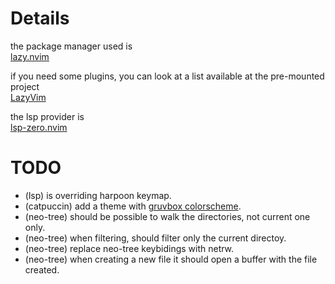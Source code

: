 # Details

the package manager used is  
[lazy.nvim](https://lazy.folke.io/)  

if you need some plugins, you can look at a list available at the pre-mounted project  
[LazyVim](https://www.lazyvim.org/)  

the lsp provider is  
[lsp-zero.nvim](https://lsp-zero.netlify.app/docs/introduction.html)

# TODO  
- (lsp) <C-n> is overriding harpoon <C-n> keymap.
- (catpuccin) add a theme with [gruvbox colorscheme](https://github.com/morhetz/gruvbox).
- (neo-tree) should be possible to walk the directories, not current one only.
- (neo-tree) when filtering, should filter only the current directoy.
- (neo-tree) replace neo-tree keybidings with netrw.
- (neo-tree) when creating a new file it should open a buffer with the file created.

